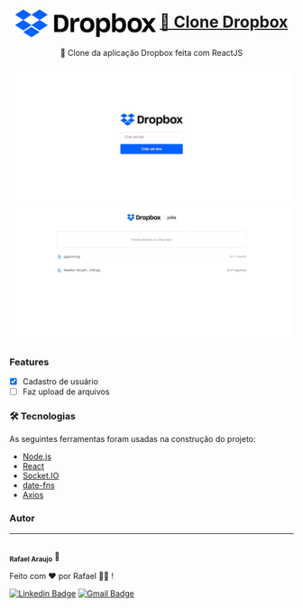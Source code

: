 
<h1 align="center">
    <img align="center" src="https://github.com/rafa543/Frontend-dropbox-clone/blob/master/src/assets/logo.svg" width="250px"/>
    <a href="https://pt-br.reactjs.org/">🔗 Clone Dropbox</a>
</h1>
<p align="center">🚀 Clone da aplicação Dropbox feita com ReactJS</p>


<p align="center">
<img  src="https://github.com/rafa543/Frontend-dropbox-clone/blob/master/readme_imgs/telaHome.jpg" width="600px"/> 
<img src="https://github.com/rafa543/Frontend-dropbox-clone/blob/master/readme_imgs/telaBox.jpg" width="600px"/>
</p>

### Features

- [x] Cadastro de usuário
- [ ] Faz upload de arquivos

### 🛠 Tecnologias
As seguintes ferramentas foram usadas na construção do projeto:

- [Node.js](https://nodejs.org/en/)
- [React](https://pt-br.reactjs.org/)
- [Socket.IO](https://socket.io/)
- [date-fns](https://date-fns.org/)
- [Axios](https://github.com/axios/axios)

### Autor
---

 <img style="border-radius: 50%;" src="https://avatars.githubusercontent.com/u/54370234?s=460&u=8cb74662714aa4dabab022efff7e863f8883556e&v=4" width="100px;" alt=""/>
 <br />
 <sub><b>Rafael Araujo</b></sub> 🚀


Feito com ❤️ por Rafael 👋🏽 !

[![Linkedin Badge](https://img.shields.io/badge/-Rafael-blue?style=flat-square&logo=Linkedin&logoColor=white&link=http://www.linkedin.com/in/rafael-araujo-49150b17b/)](http://www.linkedin.com/in/rafael-araujo-49150b17b) 
[![Gmail Badge](https://img.shields.io/badge/-rafa123839@gmail.com-c14438?style=flat-square&logo=Gmail&logoColor=white&link=mailto:rafa123839@gmail.com)](rafa123839@gmail.com)
